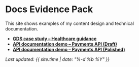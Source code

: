 # Docs Evidence Pack

This site shows examples of my content design and technical documentation.

- **[GDS case study – Healthcare guidance](gds-case/index.md)**
- **[API documentation demo – Payments API (Draft)](api-docs/README.md)**
- **[API documentation demo – Payments API (Polished)](api-docs/payments.md)**


_Last updated: {{ site.time | date: "%-d %b %Y" }}_
